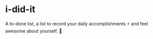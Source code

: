 # i-did-it
A to-done list, a list to record your daily accomplishments ⚡ and feel awesome about yourself. 🚀
